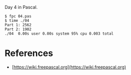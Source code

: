 Day 4 in Pascal.

```console
$ fpc 04.pas
$ time ./04
Part 1: 2562
Part 2: 1902
./04  0.00s user 0.00s system 95% cpu 0.003 total
```

# References

- [https://wiki.freepascal.org](https://wiki.freepascal.org)

